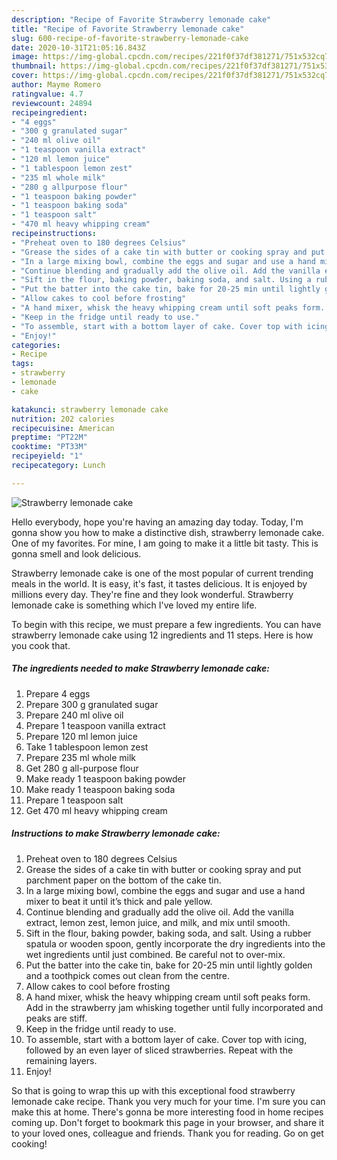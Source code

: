 ```yaml
---
description: "Recipe of Favorite Strawberry lemonade cake"
title: "Recipe of Favorite Strawberry lemonade cake"
slug: 600-recipe-of-favorite-strawberry-lemonade-cake
date: 2020-10-31T21:05:16.843Z
image: https://img-global.cpcdn.com/recipes/221f0f37df381271/751x532cq70/strawberry-lemonade-cake-recipe-main-photo.jpg
thumbnail: https://img-global.cpcdn.com/recipes/221f0f37df381271/751x532cq70/strawberry-lemonade-cake-recipe-main-photo.jpg
cover: https://img-global.cpcdn.com/recipes/221f0f37df381271/751x532cq70/strawberry-lemonade-cake-recipe-main-photo.jpg
author: Mayme Romero
ratingvalue: 4.7
reviewcount: 24894
recipeingredient:
- "4 eggs"
- "300 g granulated sugar"
- "240 ml olive oil"
- "1 teaspoon vanilla extract"
- "120 ml lemon juice"
- "1 tablespoon lemon zest"
- "235 ml whole milk"
- "280 g allpurpose flour"
- "1 teaspoon baking powder"
- "1 teaspoon baking soda"
- "1 teaspoon salt"
- "470 ml heavy whipping cream"
recipeinstructions:
- "Preheat oven to 180 degrees Celsius"
- "Grease the sides of a cake tin with butter or cooking spray and put parchment paper on the bottom of the cake tin."
- "In a large mixing bowl, combine the eggs and sugar and use a hand mixer to beat it until it’s thick and pale yellow."
- "Continue blending and gradually add the olive oil. Add the vanilla extract, lemon zest, lemon juice, and milk, and mix until smooth."
- "Sift in the flour, baking powder, baking soda, and salt. Using a rubber spatula or wooden spoon, gently incorporate the dry ingredients into the wet ingredients until just combined. Be careful not to over-mix."
- "Put the batter into the cake tin, bake for 20-25 min until lightly golden and a toothpick comes out clean from the centre."
- "Allow cakes to cool before frosting"
- "A hand mixer, whisk the heavy whipping cream until soft peaks form. Add in the strawberry jam whisking together until fully incorporated and peaks are stiff."
- "Keep in the fridge until ready to use."
- "To assemble, start with a bottom layer of cake. Cover top with icing, followed by an even layer of sliced strawberries. Repeat with the remaining layers."
- "Enjoy!"
categories:
- Recipe
tags:
- strawberry
- lemonade
- cake

katakunci: strawberry lemonade cake 
nutrition: 202 calories
recipecuisine: American
preptime: "PT22M"
cooktime: "PT33M"
recipeyield: "1"
recipecategory: Lunch

---
```



![Strawberry lemonade cake](https://img-global.cpcdn.com/recipes/221f0f37df381271/751x532cq70/strawberry-lemonade-cake-recipe-main-photo.jpg)

Hello everybody, hope you're having an amazing day today. Today, I'm gonna show you how to make a distinctive dish, strawberry lemonade cake. One of my favorites. For mine, I am going to make it a little bit tasty. This is gonna smell and look delicious.



Strawberry lemonade cake is one of the most popular of current trending meals in the world. It is easy, it's fast, it tastes delicious. It is enjoyed by millions every day. They're fine and they look wonderful. Strawberry lemonade cake is something which I've loved my entire life.


To begin with this recipe, we must prepare a few ingredients. You can have strawberry lemonade cake using 12 ingredients and 11 steps. Here is how you cook that.

<!--inarticleads1-->

##### The ingredients needed to make Strawberry lemonade cake:

1. Prepare 4 eggs
1. Prepare 300 g granulated sugar
1. Prepare 240 ml olive oil
1. Prepare 1 teaspoon vanilla extract
1. Prepare 120 ml lemon juice
1. Take 1 tablespoon lemon zest
1. Prepare 235 ml whole milk
1. Get 280 g all-purpose flour
1. Make ready 1 teaspoon baking powder
1. Make ready 1 teaspoon baking soda
1. Prepare 1 teaspoon salt
1. Get 470 ml heavy whipping cream




<!--inarticleads2-->

##### Instructions to make Strawberry lemonade cake:

1. Preheat oven to 180 degrees Celsius
1. Grease the sides of a cake tin with butter or cooking spray and put parchment paper on the bottom of the cake tin.
1. In a large mixing bowl, combine the eggs and sugar and use a hand mixer to beat it until it’s thick and pale yellow.
1. Continue blending and gradually add the olive oil. Add the vanilla extract, lemon zest, lemon juice, and milk, and mix until smooth.
1. Sift in the flour, baking powder, baking soda, and salt. Using a rubber spatula or wooden spoon, gently incorporate the dry ingredients into the wet ingredients until just combined. Be careful not to over-mix.
1. Put the batter into the cake tin, bake for 20-25 min until lightly golden and a toothpick comes out clean from the centre.
1. Allow cakes to cool before frosting
1. A hand mixer, whisk the heavy whipping cream until soft peaks form. Add in the strawberry jam whisking together until fully incorporated and peaks are stiff.
1. Keep in the fridge until ready to use.
1. To assemble, start with a bottom layer of cake. Cover top with icing, followed by an even layer of sliced strawberries. Repeat with the remaining layers.
1. Enjoy!




So that is going to wrap this up with this exceptional food strawberry lemonade cake recipe. Thank you very much for your time. I'm sure you can make this at home. There's gonna be more interesting food in home recipes coming up. Don't forget to bookmark this page in your browser, and share it to your loved ones, colleague and friends. Thank you for reading. Go on get cooking!
